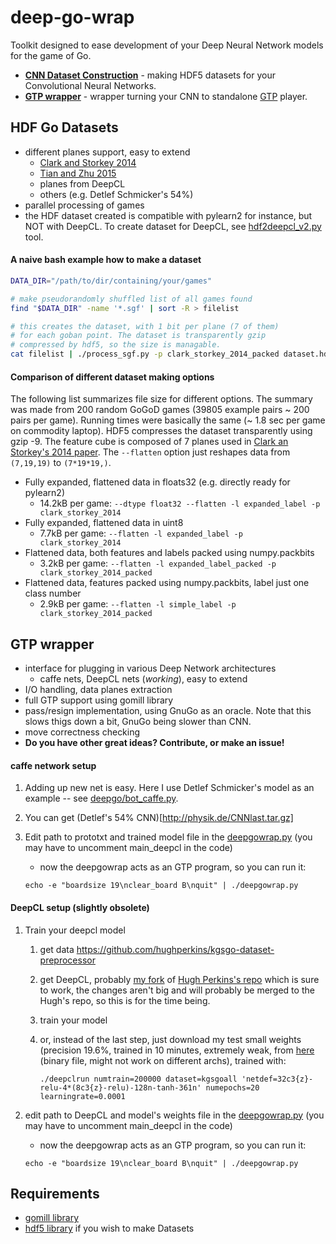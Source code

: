 # deep-go-wrap
Toolkit designed to ease development of your Deep Neural Network models
for the game of Go.

  * **[CNN Dataset Construction](#hdf)** - making HDF5 datasets for your Convolutional Neural Networks.
  * **[GTP wrapper](#gtp)** - wrapper turning your CNN to standalone [GTP](http://www.lysator.liu.se/~gunnar/gtp/) player.

<a name="hdf"></a>HDF Go Datasets
------------------
  * different planes support, easy to extend
     * [Clark and Storkey 2014](http://arxiv.org/abs/1412.3409)
     * [Tian and Zhu 2015](http://arxiv.org/abs/1511.06410)
     * planes from DeepCL
     * others (e.g. Detlef Schmicker's 54%)
  * parallel processing of games
  * the HDF dataset created is compatible with pylearn2 for instance, but NOT with DeepCL. To create dataset for DeepCL, see [hdf2deepcl_v2.py](hdf2deepcl_v2.py) tool.

#### A naive bash example how to make a dataset
```bash
DATA_DIR="/path/to/dir/containing/your/games"

# make pseudorandomly shuffled list of all games found
find "$DATA_DIR" -name '*.sgf' | sort -R > filelist

# this creates the dataset, with 1 bit per plane (7 of them)
# for each goban point. The dataset is transparently gzip
# compressed by hdf5, so the size is managable.
cat filelist | ./process_sgf.py -p clark_storkey_2014_packed dataset.hdf5
```

#### Comparison of different dataset making options
The following list summarizes file size for different options. The summary
was made from 200 random GoGoD games (39805 example pairs ~ 200 pairs per game).
Running times were basically the same (~ 1.8 sec per game on commodity laptop). HDF5 compresses
the dataset transparently using gzip -9. The feature cube is composed of 7 planes
used in [Clark an Storkey's 2014 paper](http://arxiv.org/pdf/1412.3409).
The ```--flatten``` option just reshapes data from ```(7,19,19)``` to ```(7*19*19,)```.

  * Fully expanded, flattened data in floats32 (e.g. directly ready for pylearn2)
     * 14.2kB per game: ```--dtype float32 --flatten -l expanded_label -p clark_storkey_2014```
  * Fully expanded, flattened data in uint8
     * 7.7kB per game: ```--flatten -l expanded_label -p clark_storkey_2014```
  * Flattened data, both features and labels packed using numpy.packbits
     * 3.2kB per game: ```--flatten -l expanded_label_packed -p clark_storkey_2014_packed```
  * Flattened data, features packed using numpy.packbits, label just one class number
     * 2.9kB per game: ```--flatten -l simple_label -p clark_storkey_2014_packed```

<a name="gtp"></a>GTP wrapper
-----------------------------
 * interface for plugging in various Deep Network architectures
    * caffe nets, DeepCL nets (*working*), easy to extend
 * I/O handling, data planes extraction
 * full GTP support using gomill library
 * pass/resign implementation, using GnuGo as an oracle. Note that this slows thigs down a bit, GnuGo being slower than CNN.
 * move correctness checking
 * **Do you have other great ideas? Contribute, or make an issue!**

#### caffe network setup
1. Adding up new net is easy. Here I use Detlef Schmicker's model as an example -- see [deepgo/bot_caffe.py](/deepgo/bot_caffe.py).
2. You can get (Detlef's 54% CNN)[http://physik.de/CNNlast.tar.gz]

3. Edit path to prototxt and trained model file in the [deepgowrap.py](deepgowrap.py) (you may have to uncomment main_deepcl in the code)
    * now the deepgowrap acts as an GTP program, so you can run it:

    ```echo -e "boardsize 19\nclear_board B\nquit" | ./deepgowrap.py```

#### DeepCL setup (slightly obsolete)
1. Train your deepcl model
    1. get data https://github.com/hughperkins/kgsgo-dataset-preprocessor
    2. get DeepCL, probably [my fork](https://github.com/jmoudrik/DeepCL) of [Hugh Perkins's repo](https://github.com/hughperkins/DeepCL)
    which is sure to work, the changes aren't big and will probably be merged to the 
    Hugh's repo, so this is for the time being.
    3. train your model
    4. or, instead of the last step, just download my test small weights (precision 19.6%, trained in 10 minutes, extremely weak, from [here](http://j2m.cz/~jm/weights.dat) (binary file, might not work on different archs), trained with:

        ```./deepclrun numtrain=200000 dataset=kgsgoall 'netdef=32c3{z}-relu-4*(8c3{z}-relu)-128n-tanh-361n' numepochs=20 learningrate=0.0001```
2. edit path to DeepCL and model's weights file in the [deepgowrap.py](deepgowrap.py) (you may have to uncomment main_deepcl in the code)
    * now the deepgowrap acts as an GTP program, so you can run it:

    ```echo -e "boardsize 19\nclear_board B\nquit" | ./deepgowrap.py```


Requirements
------------
 * [gomill library](https://github.com/mattheww/gomill)
 * [hdf5 library](http://www.h5py.org/) if you wish to make Datasets 
